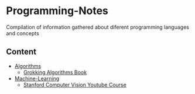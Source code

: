 # Programming-Notes

Compilation of information gathered about diferent programming languages and concepts

## Content

- [Algorithms](/Algorithms)
  - [Grokking Algorithms Book](/Algorithms/Grokking-Algorithms)
- [Machine-Learning](/Machine-Learning)
  - [Stanford Computer Vision Youtube Course](/Machine-Learning/Computer-Vision-Stanford)